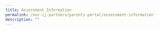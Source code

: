 ```yaml
---
title: Assessment Information
permalink: /our-ij-partners/parents-portal/assessment-information
description: ""
---
```

